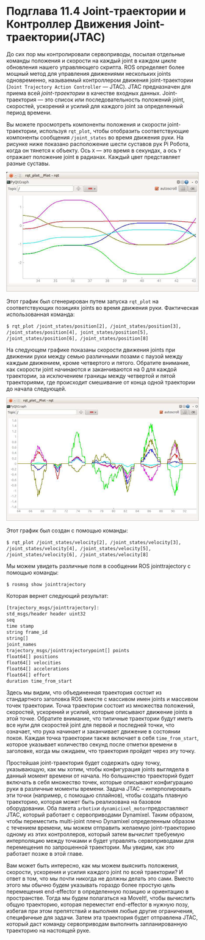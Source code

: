 # Подглава 11.4 Joint-траектории и Контроллер Движения Joint-траектории\(JTAC\)

До сих пор мы контролировали сервоприводы, посылая отдельные команды положения и скорости на каждый joint в каждом цикле обновления нашего управляющего скрипта. ROS определяет более мощный метод для управления движениями нескольких joints одновременно, называемый контроллером движения joint-траектории \(`Joint Trajectory Action Controller` — JTAC\). JTAC предназначен для приема всей _joint-траектории_ в качестве входных данных.  Joint-траектория — это список или последовательность положений joint, скоростей, ускорений и усилий для каждого joint за определенный период времени.

Вы можете просмотреть компоненты положения и скорости joint-траектории, используя `rqt_plot`, чтобы отобразить соответствующие компоненты сообщения `/joint_states` во время движения руки. На рисунке ниже показано расположение шести суставов рук Pi Робота, когда он тянется к объекту. Ось `X` — это время в секундах, а ось `Y` отражает положение joint в радианах. Каждый цвет представляет разные суставы.

![](.gitbook/assets/image%20%2818%29.png)

Этот график был сгенерирован путем запуска `rqt_plot` на соответствующих позициях joints во время движения руки. Фактическая использованная команда:

```text
$ rqt_plot /joint_states/position[2], /joint_states/position[3], /joint_states/position[4], joint_states/position[5], /joint_states/position[6], /joint_states/position[8]
```

На следующем графике показаны скорости движения joints при движении руки между семью различными позами с паузой между каждым движением, кроме четвертого и пятого. Обратите внимание, как скорости joint начинаются и заканчиваются на 0 для каждой траектории, за исключением границы между четвертой и пятой траекториями, где происходит смешивание от конца одной траектории до начала следующей.

![](.gitbook/assets/image%20%2833%29.png)

Этот график был создан с помощью команды:

```text
$ rqt_plot /joint_states/velocity[2], /joint_states/velocity[3], /joint_states/velocity[4], /joint_states/velocity[5], /joint_states/velocity[6], /joint_states/velocity[8]
```

Мы можем увидеть различные поля в сообщении ROS jointtrajectory с помощью команды:

```text
$ rosmsg show jointtrajectory
```

Которая вернет следующий результат:

```text
[trajectory_msgs/jointtrajectory]:
std_msgs/header header uint32
seq
time stamp
string frame_id
string[]
joint_names
trajectory_msgs/jointtrajectorypoint[] points
float64[] positions
float64[] velocities
float64[] accelerations
float64[] effort
duration time_from_start
```

Здесь мы видим, что объединенная траектория состоит из стандартного заголовка ROS вместе с массивом имен joints и массивом точек траектории. Точка траектории состоит из множества положений, скоростей, ускорений и усилий, которые описывают движение joints в этой точке. Обратите внимание, что типичные траектории будут иметь все нули для скоростей joint для первой и последней точки, что означает, что рука начинает и заканчивает движение в состоянии покоя. Каждая точка траектории также включает в себя `time_from_start`, которое указывает количество секунд после отметки времени в заголовке, когда мы ожидаем, что траектория пройдет через эту точку.

Простейшая joint-траектория будет содержать одну точку, указывающую, как мы хотим, чтобы конфигурация joints выглядела в данный момент времени от начала. Но большинство траекторий будет включать в себя множество точек, которые описывают конфигурацию руки в различные моменты времени. Задача JTAC – интерполировать эти точки \(например, с помощью сплайнов\), чтобы создать плавную траекторию, которая может быть реализована на базовом оборудовании. Оба пакета `arbotix`и `dynamicixel_motor`предоставляют JTAC, который работает с сервоприводами Dynamixel. Таким образом, чтобы переместить multi-joint плечо Dynamixel определенным образом с течением времени, мы можем отправить желаемую joint-траекторию одному из этих контроллеров, который затем вычислит требуемую интерполяцию между точками и будет управлять сервоприводами для перемещения по запрошенной траектории. Мы увидим, как это работает позже в этой главе.       

Вам может быть интересно, как мы можем выяснить положения, скорости, ускорения и усилия каждого joint по всей траектории? И ответ в том, что мы почти никогда не должны делать это сами. Вместо этого мы обычно будем указывать гораздо более простую цель перемещения end-effector в определенную позицию и ориентацию в пространстве. Тогда мы будем полагаться на MoveIt!, чтобы вычислить общую траекторию, которая переместит end-effector в нужную позу, избегая при этом препятствий и выполняя любые другие ограничения, специфичные для задачи. Затем эта траектория будет отправлена JTAC, который даст команду сервоприводам выполнить запланированную траекторию на настоящей руке.

